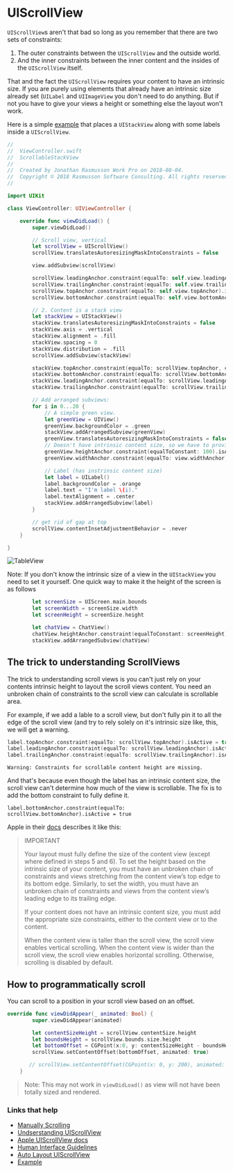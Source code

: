 # UIScrollView

`UIScrollView`s aren't that bad so long as you remember that there are two sets of constraints:

1. The outer constraints between the `UIScrollView` and the outside world.
2. And the inner constraints between the inner content and the insides of the `UIScrollView` itself.

That and the fact the `UIScrollView` requires your content to have an intrinsic size. If you are purely using elements that already have an intrinsic size already set (`UILabel` and `UIImageView` you don't need to do anything. But if not you have to give your views a height or something else the layout won't work.

Here is a simple [example](https://blog.alltheflow.com/scrollable-uistackview) that places a `UIStackView` along with some labels inside a `UIScrollView`.

```swift
//
//  ViewController.swift
//  ScrollableStackView
//
//  Created by Jonathan Rasmusson Work Pro on 2018-08-04.
//  Copyright © 2018 Rasmusson Software Consulting. All rights reserved.
//

import UIKit

class ViewController: UIViewController {

    override func viewDidLoad() {
        super.viewDidLoad()

        // Scroll view, vertical
        let scrollView = UIScrollView()
        scrollView.translatesAutoresizingMaskIntoConstraints = false

        view.addSubview(scrollView)

        scrollView.leadingAnchor.constraint(equalTo: self.view.leadingAnchor).isActive = true
        scrollView.trailingAnchor.constraint(equalTo: self.view.trailingAnchor).isActive = true
        scrollView.topAnchor.constraint(equalTo: self.view.topAnchor).isActive = true
        scrollView.bottomAnchor.constraint(equalTo: self.view.bottomAnchor).isActive = true

        // 2. Content is a stack view
        let stackView = UIStackView()
        stackView.translatesAutoresizingMaskIntoConstraints = false
        stackView.axis = .vertical
        stackView.alignment = .fill
        stackView.spacing = 0
        stackView.distribution = .fill
        scrollView.addSubview(stackView)

        stackView.topAnchor.constraint(equalTo: scrollView.topAnchor, constant: 0).isActive = true
        stackView.bottomAnchor.constraint(equalTo: scrollView.bottomAnchor, constant: 0).isActive = true
        stackView.leadingAnchor.constraint(equalTo: scrollView.leadingAnchor, constant: 0).isActive = true
        stackView.trailingAnchor.constraint(equalTo: scrollView.trailingAnchor, constant: 0).isActive = true

        // Add arranged subviews:
        for i in 0...20 {
            // A simple green view.
            let greenView = UIView()
            greenView.backgroundColor = .green
            stackView.addArrangedSubview(greenView)
            greenView.translatesAutoresizingMaskIntoConstraints = false
            // Doesn't have intrinsic content size, so we have to provide the height at least
            greenView.heightAnchor.constraint(equalToConstant: 100).isActive = true
            greenView.widthAnchor.constraint(equalTo: view.widthAnchor).isActive = true

            // Label (has instrinsic content size)
            let label = UILabel()
            label.backgroundColor = .orange
            label.text = "I'm label \(i)."
            label.textAlignment = .center
            stackView.addArrangedSubview(label)
        }

        // get rid of gap at top
        scrollView.contentInsetAdjustmentBehavior = .never
    }

}
``` 

![TableView](https://github.com/jrasmusson/ios-starter-kit/blob/master/basics/UIScrollView/images/demo.gif)

Note: If you don't know the intrinsic size of a view in the `UIStackView` you need to set it yourself. One quick way to make it the height of the screen is as follows

```swift
        let screenSize = UIScreen.main.bounds
        let screenWidth = screenSize.width
        let screenHeight = screenSize.height

        let chatView = ChatView()
        chatView.heightAnchor.constraint(equalToConstant: screenHeight).isActive = true
        stackView.addArrangedSubview(chatView)
```

## The trick to understanding ScrollViews

The trick to understanding scroll views is you can't just rely on your contents intrinsic height to layout the scroll views content. You need an unbroken chain of constraints to the scroll view can calculate is scrollable area.

For example, if we add a lable to a scroll view, but don't fully pin it to all the edge of the scroll view (and try to rely solely on it's intrinsic size like, this, we will get a warning.

```swift
label.topAnchor.constraint(equalTo: scrollView.topAnchor).isActive = true
label.leadingAnchor.constraint(equalTo: scrollView.leadingAnchor).isActive = true
label.trailingAnchor.constraint(equalTo: scrollView.trailingAnchor).isActive = true\
```

`Warning: Constraints for scrollable content height are missing.`

And that's because even though the label has an intrinsic content size, the scroll view can't determine how much of the view is scrollable. The fix is to add the bottom constraint to fully define it.

```label.bottomAnchor.constraint(equalTo: scrollView.bottomAnchor).isActive = true```

Apple in their [docs](https://developer.apple.com/library/archive/documentation/UserExperience/Conceptual/AutolayoutPG/WorkingwithScrollViews.html) describes it like this:

> IMPORTANT
>
> Your layout must fully define the size of the content view (except where defined in steps 5 and 6). To set the height based on the intrinsic size of your content, you must have an unbroken chain of constraints and views stretching from the content view’s top edge to its bottom edge. Similarly, to set the width, you must have an unbroken chain of constraints and views from the content view’s leading edge to its trailing edge.
> 
> If your content does not have an intrinsic content size, you must add the appropriate size constraints, either to the content view or to the content.
> 
> When the content view is taller than the scroll view, the scroll view enables vertical scrolling. When the content view is wider than the scroll view, the scroll view enables horizontal scrolling. Otherwise, scrolling is disabled by default.
> 

## How to programmatically scroll

You can scroll to a position in your scroll view based on an offset.

```swift
override func viewDidAppear(_ animated: Bool) {
        super.viewDidAppear(animated)

        let contentSizeHeight = scrollView.contentSize.height
        let boundsHeight = scrollView.bounds.size.height
        let bottomOffset = CGPoint(x:0, y: contentSizeHeight - boundsHeight)
        scrollView.setContentOffset(bottomOffset, animated: true)

       // scrollView.setContentOffset(CGPoint(x: 0, y: 200), animated: true)
    }
```

> Note: This may not work in `viewDidLoad()` as view will not have been totally sized and rendered.


### Links that help

* [Manually Scrolling](https://jayeshkawli.ghost.io/manually-scrolling-uiscrollview-ios-swift/)
* [Undserstanding UIScrollView](https://oleb.net/blog/2014/04/understanding-uiscrollview/)
* [Apple UIScrollView docs](https://developer.apple.com/documentation/uikit/uiscrollview)
* [Human Interface Guidelines](https://developer.apple.com/design/human-interface-guidelines/ios/views/scroll-views/)
* [Auto Layout UIScrollView](https://developer.apple.com/library/archive/documentation/UserExperience/Conceptual/AutolayoutPG/WorkingwithScrollViews.html#//apple_ref/doc/uid/TP40010853-CH24-SW1)
* [Example](https://blog.alltheflow.com/scrollable-uistackview)
